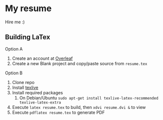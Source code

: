 # My resume

Hire me :)

## Building LaTex

Option A
1. Create an account at [Overleaf](www.overleaf.com)
2. Create a new Blank project and copy/paste source from `resume.tex`

Option B
1. Clone repo
2. Install [texlive](https://www.tug.org/texlive/)
3. Install required packages
   1. On Debian/Ubuntu `sudo apt-get install texlive-latex-recommended texlive-latex-extra`
5. Execute `latex resume.tex` to build, then `xdvi resume.dvi &` to view
6. Execute `pdflatex resume.tex` to generate PDF
